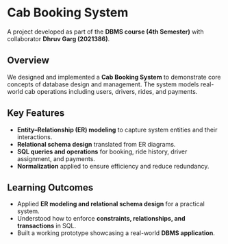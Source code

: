 # Cab Booking System  

A project developed as part of the **DBMS course (4th Semester)** with collaborator **Dhruv Garg (2021386)**.  

## Overview  
We designed and implemented a **Cab Booking System** to demonstrate core concepts of database design and management. The system models real-world cab operations including users, drivers, rides, and payments.  

## Key Features  
- **Entity–Relationship (ER) modeling** to capture system entities and their interactions.  
- **Relational schema design** translated from ER diagrams.  
- **SQL queries and operations** for booking, ride history, driver assignment, and payments.  
- **Normalization** applied to ensure efficiency and reduce redundancy.  

## Learning Outcomes  
- Applied **ER modeling and relational schema design** for a practical system.  
- Understood how to enforce **constraints, relationships, and transactions** in SQL.  
- Built a working prototype showcasing a real-world **DBMS application**. 
